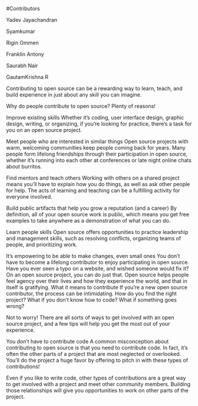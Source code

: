 #Contributors

Yadev Jayachandran

Syamkumar

Rigin Ommen

Franklin Antony

Saurabh Nair

GautamKrishna R



Contributing to open source can be a rewarding way to learn, teach, and build experience in just about any skill you can imagine.

Why do people contribute to open source? Plenty of reasons!

Improve existing skills
Whether it’s coding, user interface design, graphic design, writing, or organizing, if you’re looking for practice, there’s a task for you on an open source project.

Meet people who are interested in similar things
Open source projects with warm, welcoming communities keep people coming back for years. Many people form lifelong friendships through their participation in open source, whether it’s running into each other at conferences or late night online chats about burritos.

Find mentors and teach others
Working with others on a shared project means you’ll have to explain how you do things, as well as ask other people for help. The acts of learning and teaching can be a fulfilling activity for everyone involved.

Build public artifacts that help you grow a reputation (and a career)
By definition, all of your open source work is public, which means you get free examples to take anywhere as a demonstration of what you can do.

Learn people skills
Open source offers opportunities to practice leadership and management skills, such as resolving conflicts, organizing teams of people, and prioritizing work.

It’s empowering to be able to make changes, even small ones
You don’t have to become a lifelong contributor to enjoy participating in open source. Have you ever seen a typo on a website, and wished someone would fix it? On an open source project, you can do just that. Open source helps people feel agency over their lives and how they experience the world, and that in itself is gratifying.
What it means to contribute
If you’re a new open source contributor, the process can be intimidating. How do you find the right project? What if you don’t know how to code? What if something goes wrong?

Not to worry! There are all sorts of ways to get involved with an open source project, and a few tips will help you get the most out of your experience.

You don’t have to contribute code
A common misconception about contributing to open source is that you need to contribute code. In fact, it’s often the other parts of a project that are most neglected or overlooked. You’ll do the project a huge favor by offering to pitch in with these types of contributions!


Even if you like to write code, other types of contributions are a great way to get involved with a project and meet other community members. Building those relationships will give you opportunities to work on other parts of the project.

